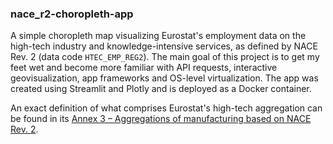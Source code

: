 ### nace_r2-choropleth-app

A simple choropleth map visualizing Eurostat's employment data on the high-tech
industry and knowledge-intensive services, as defined by NACE Rev. 2 (data code
`HTEC_EMP_REG2`). The main goal of this project is to get my feet wet and
become more familiar with API requests, interactive geovisualization, app
frameworks and OS-level virtualization. The app was created using Streamlit
and Plotly and is deployed as a Docker container.

An exact definition of what comprises Eurostat's high-tech aggregation can be
found in its [Annex 3 – Aggregations of manufacturing based on NACE Rev. 2](https://ec.europa.eu/eurostat/cache/metadata/Annexes/htec_esms_an3.pdf).
